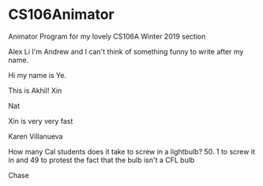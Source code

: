# CS106Animator
Animator Program for my lovely CS106A Winter 2019 section

Alex Li
I'm Andrew and I can't think of something funny to write after my name.

Hi my name is Ye.

This is Akhil!
Xin

Nat

Xin is very very fast

Karen Villanueva


How many Cal students does it take to screw in a lightbulb?
50. 1 to screw it in and 49 to protest the fact that the bulb isn't a CFL bulb

Chase




